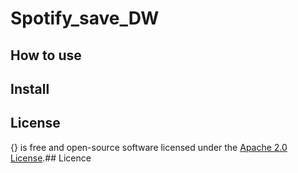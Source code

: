 # Spotify_save_DW
## How to use
## Install
License
---
{} is free and open-source software licensed under the [Apache 2.0 License](https://github.com/create-go-app/cli/blob/master/LICENSE).## Licence
<!--stackedit_data:
eyJoaXN0b3J5IjpbOTUwMzQ4NzE2LDE2ODM1NDQzODEsLTEzMz
I5NzkxODJdfQ==
-->